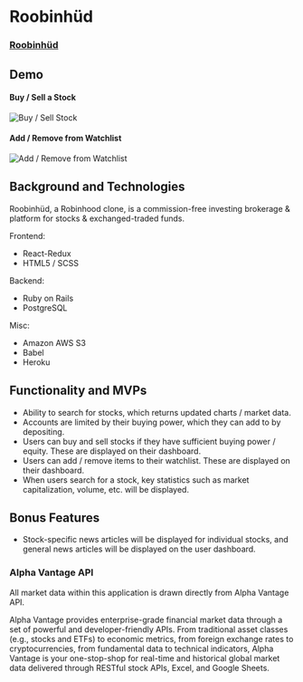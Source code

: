 # Roobinhüd

### [Roobinhüd](https://aa-linealert.herokuapp.com/)

## Demo

#### Buy / Sell a Stock

![Buy / Sell Stock](https://github.com/leochung97/LineAlert/blob/main/frontend/src/assets/img/search_directions.gif)

#### Add / Remove from Watchlist

![Add / Remove from Watchlist](https://github.com/leochung97/LineAlert/blob/main/frontend/src/assets/img/create_alert.gif)

## Background and Technologies

Roobinhüd, a Robinhood clone, is a commission-free investing brokerage & platform for stocks & exchanged-traded funds.

Frontend:
- React-Redux
- HTML5 / SCSS

Backend:
- Ruby on Rails
- PostgreSQL

Misc:
- Amazon AWS S3
- Babel
- Heroku

## Functionality and MVPs

- Ability to search for stocks, which returns updated charts / market data.
- Accounts are limited by their buying power, which they can add to by depositing.
- Users can buy and sell stocks if they have sufficient buying power / equity. These are displayed on their dashboard.
- Users can add / remove items to their watchlist. These are displayed on their dashboard.
- When users search for a stock, key statistics such as market capitalization, volume, etc. will be displayed.

## Bonus Features

- Stock-specific news articles will be displayed for individual stocks, and general news articles will be displayed on the user dashboard.

### Alpha Vantage API

All market data within this application is drawn directly from Alpha Vantage API.

Alpha Vantage provides enterprise-grade financial market data through a set of powerful and developer-friendly APIs. From traditional asset classes (e.g., stocks and ETFs) to economic metrics, from foreign exchange rates to cryptocurrencies, from fundamental data to technical indicators, Alpha Vantage is your one-stop-shop for real-time and historical global market data delivered through RESTful stock APIs, Excel, and Google Sheets.